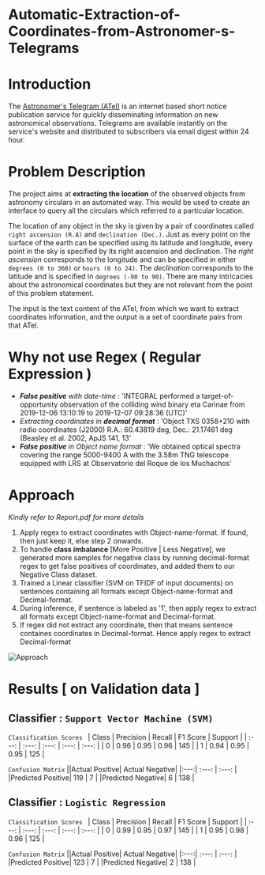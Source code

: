 # Automatic-Extraction-of-Coordinates-from-Astronomer-s-Telegrams

# Introduction
The [Astronomer's Telegram (ATel)](https://www.astronomerstelegram.org) is an internet based short notice publication service for quickly disseminating information on new astronomical observations. Telegrams are available instantly on the service's website and distributed to subscribers via email digest within 24 hour.

# Problem Description
The project aims at **extracting the location** of the observed objects from astronomy circulars in an
automated way. This would be used to create an interface to query all the circulars which referred
to a particular location.

The location of any object in the sky is given by a pair of coordinates called `right ascension (R.A)`
and `declination (Dec.)`. Just as every point on the surface of the earth can be specified using its
latitude and longitude, every point in the sky is specified by its right ascension and declination. The
*right ascension* corresponds to the longitude and can be specified in either `degrees (0 to 360)` or
`hours (0 to 24)`. The *declination* corresponds to the latitude and is specified in `degrees (-90 to 90)`.
There are many intricacies about the astronomical coordinates but they are not relevant from the
point of this problem statement.

The input is the text content of the ATel, from which we want to extract coordinates information,
and the output is a set of coordinate pairs from that ATel.

# Why not use Regex ( Regular Expression )
- ***False positive** with date-time* : 'INTEGRAL performed a target-of-opportunity observation of the colliding wind binary eta Carinae from 2019-12-06 13:10:19 to 2019-12-07 09:28:36 (UTC)'
- *Extracting coordinates in **decimal format*** : ‘Object TXS 0358+210 with radio
coordinates (J2000) R.A.: 60.43819 deg, Dec.: 21.17461 deg (Beasley et al.
2002, ApJS 141, 13’
- ***False positive** in Object name format* : ‘We obtained optical spectra covering the
range 5000-9400 A with the 3.58m TNG telescope equipped with LRS at
Observatorio del Roque de los Muchachos’

# Approach
*Kindly refer to Report.pdf for more details*
1. Apply regex to extract coordinates with Object-name-format. If found, then just keep it, else step 2 onwards.
2. To handle **class imbalance** [More Positive | Less Negative], we generated more samples for negative class by running decimal-format regex to get false positives of coordinates, and added them to our Negative Class dataset.
3. Trained a Linear classifier (SVM on TFIDF of input documents) on sentences containing all formats except Object-name-format and Decimal-format.
4. During inference, if sentence is labeled as '1', then apply regex to extract all formats except Object-name-format and Decimal-format. 
5. If regex did not extract any coordinate, then that means sentence containes coordinates in Decimal-format. Hence apply regex to extract Decimal-format

![Approach](https://github.com/namanjaswani27/Automatic_Extraction_of_Coordinates_from_Astronomers_Telegrams/blob/main/Model_Pipeline.png?raw=true)

# Results [ on Validation data ]

## Classifier : `Support Vector Machine (SVM)`

`Classification Scores `
| Class | Precision | Recall | F1 Score | Support |
| :---: | :---: | :---: |  :---: | :---: |
| 0 | 0.96 | 0.95 | 0.96 | 145 |
| 1 | 0.94 | 0.95 | 0.95 | 125 |

`Confusion Matrix`
||Actual Positive| Actual Negative|
|:---:| :---: | :---: |
|Predicted Positive| 119 | 7 | 
|Predicted Negative| 6 | 138 | 


## Classifier : `Logistic Regression`

`Classification Scores `
| Class | Precision | Recall | F1 Score | Support |
| :---: | :---: | :---: |  :---: | :---: |
| 0 | 0.99 | 0.95 | 0.97 | 145 |
| 1 | 0.95 | 0.98 | 0.96 | 125 |

`Confusion Matrix`
||Actual Positive| Actual Negative|
|:---:| :---: | :---: |
|Predicted Positive| 123 | 7 | 
|Predicted Negative| 2 | 138 | 





